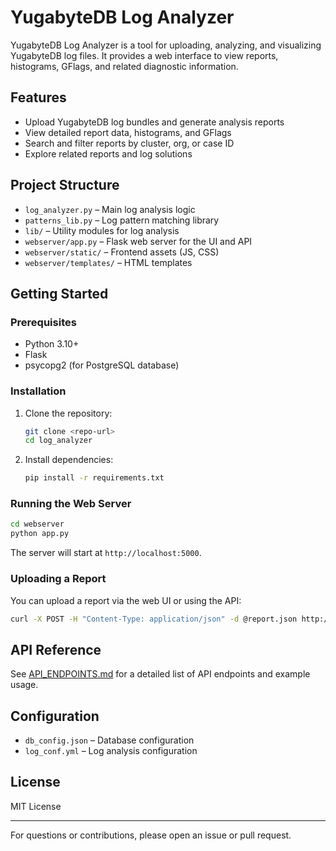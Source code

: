 # YugabyteDB Log Analyzer

YugabyteDB Log Analyzer is a tool for uploading, analyzing, and visualizing YugabyteDB log files. It provides a web interface to view reports, histograms, GFlags, and related diagnostic information.

## Features

- Upload YugabyteDB log bundles and generate analysis reports
- View detailed report data, histograms, and GFlags
- Search and filter reports by cluster, org, or case ID
- Explore related reports and log solutions

## Project Structure

- `log_analyzer.py` – Main log analysis logic
- `patterns_lib.py` – Log pattern matching library
- `lib/` – Utility modules for log analysis
- `webserver/app.py` – Flask web server for the UI and API
- `webserver/static/` – Frontend assets (JS, CSS)
- `webserver/templates/` – HTML templates

## Getting Started

### Prerequisites

- Python 3.10+
- Flask
- psycopg2 (for PostgreSQL database)

### Installation

1. Clone the repository:
   ```bash
   git clone <repo-url>
   cd log_analyzer
   ```
2. Install dependencies:
   ```bash
   pip install -r requirements.txt
   ```

### Running the Web Server

```bash
cd webserver
python app.py
```

The server will start at `http://localhost:5000`.

### Uploading a Report

You can upload a report via the web UI or using the API:

```bash
curl -X POST -H "Content-Type: application/json" -d @report.json http://localhost:5000/upload
```

## API Reference

See [API_ENDPOINTS.md](API_ENDPOINTS.md) for a detailed list of API endpoints and example usage.

## Configuration

- `db_config.json` – Database configuration
- `log_conf.yml` – Log analysis configuration

## License

MIT License

---

For questions or contributions, please open an issue or pull request.
